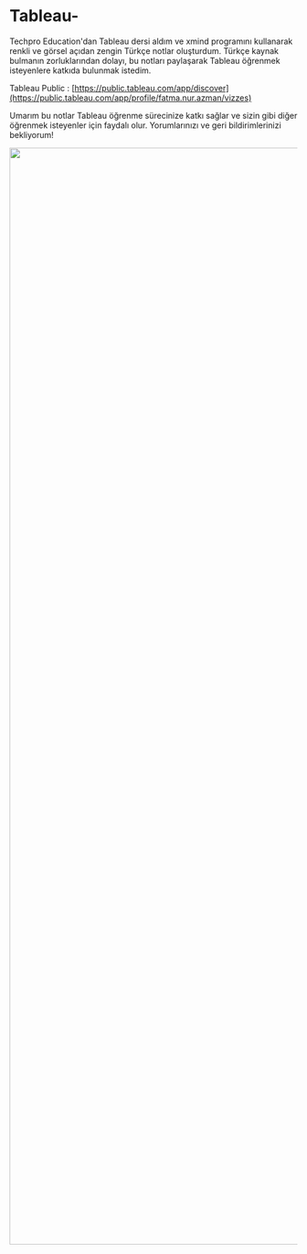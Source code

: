 # Tableau-
Techpro Education'dan Tableau dersi aldım ve xmind programını kullanarak renkli ve görsel açıdan zengin Türkçe notlar oluşturdum. 
Türkçe kaynak bulmanın zorluklarından dolayı, bu notları paylaşarak Tableau öğrenmek isteyenlere katkıda bulunmak istedim.


Tableau Public : [https://public.tableau.com/app/discover](https://public.tableau.com/app/profile/fatma.nur.azman/vizzes)


Umarım bu notlar Tableau öğrenme sürecinize katkı sağlar ve sizin gibi diğer öğrenmek isteyenler için faydalı olur. Yorumlarınızı ve geri bildirimlerinizi bekliyorum!


<img src="https://www.tableau.com/sites/default/files/2022-08/Products_Reader_Hero.png" width="1920" />
